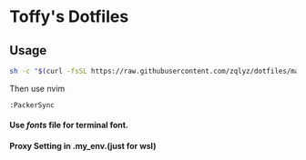 # Toffy's Dotfiles

## Usage
```bash
sh -c "$(curl -fsSL https://raw.githubusercontent.com/zqlyz/dotfiles/master/setup.sh)"
```

Then use nvim
```vim
:PackerSync
```

#### Use *fonts* file for terminal font.
#### Proxy Setting in .my_env.(just for wsl)
